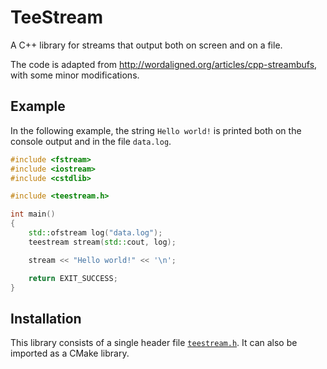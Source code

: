 TeeStream
====

A C++ library for streams that output both on screen and on a file.

The code is adapted from http://wordaligned.org/articles/cpp-streambufs, with some minor modifications.


Example
----

In the following example, the string `Hello world!` is printed both on the console output and in the file `data.log`.

~~~~c++
#include <fstream>
#include <iostream>
#include <cstdlib>

#include <teestream.h>

int main()
{
    std::ofstream log("data.log");
    teestream stream(std::cout, log);

    stream << "Hello world!" << '\n';

    return EXIT_SUCCESS;
}
~~~~


Installation
----

This library consists of a single header file [`teestream.h`](./lib/include/teestream.h).
It can also be imported as a CMake library.

